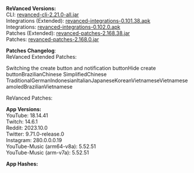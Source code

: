 **ReVanced Versions:**  
CLI: [revanced-cli-2.21.0-all.jar](https://github.com/j-hc/revanced-cli/releases/tag/v2.21.0)  
Integrations (Extended): [revanced-integrations-0.101.38.apk](https://github.com/inotia00/revanced-integrations/releases/tag/v0.101.38)  
Integrations: [revanced-integrations-0.102.0.apk](https://github.com/revanced/revanced-integrations/releases/tag/v0.102.0)  
Patches (Extended): [revanced-patches-2.168.38.jar](https://github.com/inotia00/revanced-patches/releases/tag/v2.168.38)  
Patches: [revanced-patches-2.168.0.jar](https://github.com/revanced/revanced-patches/releases/tag/v2.168.0)  

**Patches Changelog**:   
ReVanced Extended Patches:  

Switching the create button and notification buttonHide create buttonBrazilianChinese SimplifiedChinese TraditionalGermanIndonesianItalianJapaneseKoreanVietnameseVietnameseamoledBrazilianVietnamese
  
ReVanced Patches:   


  
**App Versions:**  
YouTube: 18.14.41  
Twitch: 14.6.1  
Reddit: 2023.10.0  
Twitter: 9.71.0-release.0  
Instagram: 280.0.0.0.19  
YouTube-Music (arm64-v8a): 5.52.51  
YouTube-Music (arm-v7a): 5.52.51  

**App Hashes:**  
  
